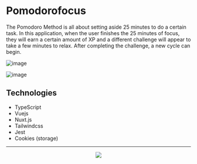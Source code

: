 
# Pomodorofocus

The Pomodoro Method is all about setting aside 25 minutes to do a certain task. In this application, when the user finishes the 25 minutes of focus, they will earn a certain amount of XP and a different challenge will appear to take a few minutes to relax. After completing the challenge, a new cycle can begin.

![image](https://github.com/atjulia/pomodorofocus/blob/main/assets/prints/index-pomodoro.png?raw=true)

![image](https://github.com/atjulia/pomodorofocus/blob/main/assets/prints/challenge-start.png?raw=true)

## Technologies

 - TypeScript
 - Vuejs
 - Nuxt.js
 - Tailwindcss
 - Jest
 - Cookies (storage)
---
<p align="center">
  <a href="https://skillicons.dev">
    <img src="https://skillicons.dev/icons?i=typescript,vuejs,nuxtjs,tailwind,jest" />
  </a>
</p>